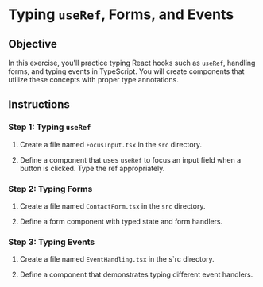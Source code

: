 # Typing `useRef`, Forms, and Events
## Objective
In this exercise, you'll practice typing React hooks such as `useRef`, handling forms, and typing events in TypeScript. You will create components that utilize these concepts with proper type annotations.

## Instructions
### Step 1: Typing `useRef`
1. Create a file named `FocusInput.tsx` in the `src` directory.

2. Define a component that uses `useRef` to focus an input field when a button is clicked. Type the ref appropriately.

### Step 2: Typing Forms
1. Create a file named `ContactForm.tsx` in the `src` directory.

2. Define a form component with typed state and form handlers.

### Step 3: Typing Events
1. Create a file named `EventHandling.tsx` in the s`rc directory.

2. Define a component that demonstrates typing different event handlers.